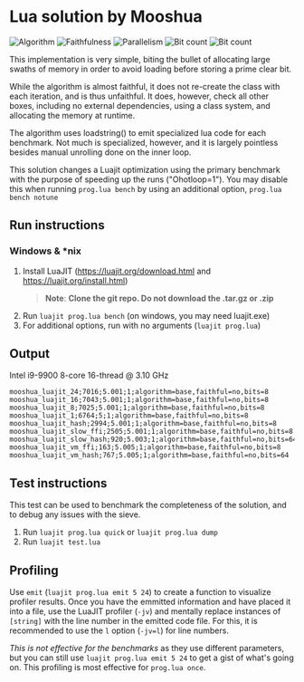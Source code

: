 
# Lua solution by Mooshua
![Algorithm](https://img.shields.io/badge/Algorithm-base-green)
![Faithfulness](https://img.shields.io/badge/Faithful-no-yellowgreen)
![Parallelism](https://img.shields.io/badge/Parallel-no-green)
![Bit count](https://img.shields.io/badge/Bits-8-yellowgreen)
![Bit count](https://img.shields.io/badge/Bits-64-yellowgreen)

This implementation is very simple, biting the bullet of allocating large swaths of memory in order to avoid loading before storing a prime clear bit. 

While the algorithm is almost faithful, it does not re-create the class with each iteration, and is thus unfaithful. It does, however, check all other boxes, including no external dependencies, using a class system, and allocating the memory at runtime.

The algorithm uses loadstring() to emit specialized lua code for each benchmark. Not much is specialized, however, and it is largely pointless besides manual unrolling done on the inner loop.

This solution changes a Luajit optimization using the primary benchmark with the purpose of speeding up the runs ("Ohotloop=1"). You may disable this when running `prog.lua bench` by using an additional option, `prog.lua bench notune`

## Run instructions
### Windows & *nix
1. Install LuaJIT (https://luajit.org/download.html and https://luajit.org/install.html)
    > **Note**: **Clone the git repo. Do not download the .tar.gz or .zip**
2. Run `luajit prog.lua bench` (on windows, you may need luajit.exe)
3. For additional options, run with no arguments (`luajit prog.lua`)

## Output
Intel i9-9900 8-core 16-thread @ 3.10 GHz
```
mooshua_luajit_24;7016;5.001;1;algorithm=base,faithful=no,bits=8
mooshua_luajit_16;7043;5.001;1;algorithm=base,faithful=no,bits=8
mooshua_luajit_8;7025;5.001;1;algorithm=base,faithful=no,bits=8
mooshua_luajit_1;6764;5;1;algorithm=base,faithful=no,bits=8
mooshua_luajit_hash;2994;5.001;1;algorithm=base,faithful=no,bits=8
mooshua_luajit_slow_ffi;2505;5.001;1;algorithm=base,faithful=no,bits=8
mooshua_luajit_slow_hash;920;5.003;1;algorithm=base,faithful=no,bits=64
mooshua_luajit_vm_ffi;163;5.005;1;algorithm=base,faithful=no,bits=8
mooshua_luajit_vm_hash;767;5.005;1;algorithm=base,faithful=no,bits=64
```

## Test instructions
This test can be used to benchmark the completeness of the solution, and to debug any issues with the sieve.
1. Run `luajit prog.lua quick` or `luajit prog.lua dump`
2. Run `luajit test.lua`

## Profiling
Use `emit` (`luajit prog.lua emit 5 24`) to create a function to visualize profiler results. Once you have the emmitted information and have placed it into a file, use the LuaJIT profiler (`-jv`) and mentally replace instances of `[string]` with the line number in the emitted code file. For this, it is recommended to use the `l` option (`-jv=l`) for line numbers.

*This is not effective for the benchmarks* as they use different parameters, but you can still use `luajit prog.lua emit 5 24` to get a gist of what's going on. This profiling is most effective for `prog.lua once`.